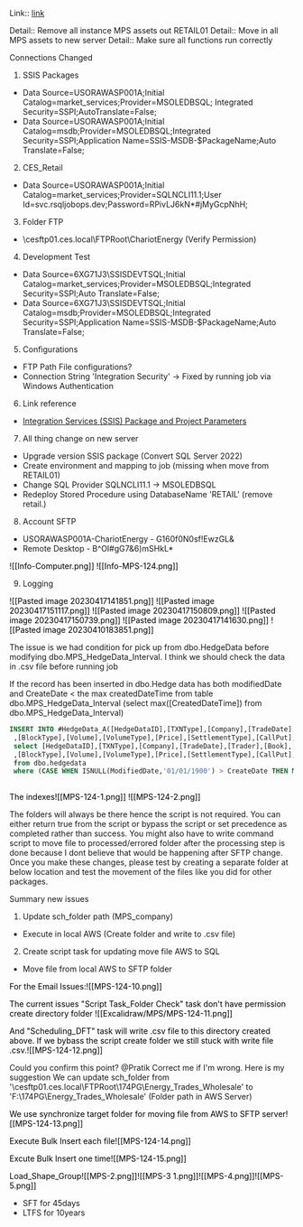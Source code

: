 
Link:: [link](https://ces-ltd.atlassian.net/browse/MPS-124)

Detail:: Remove all instance MPS assets out RETAIL01
Detail:: Move in all MPS assets to new server
Detail:: Make sure all functions run correctly

Connections Changed
1) SSIS Packages
- Data Source=USORAWASP001A;Initial Catalog=market_services;Provider=MSOLEDBSQL; Integrated Security=SSPI;AutoTranslate=False;
- Data Source=USORAWASP001A;Initial Catalog=msdb;Provider=MSOLEDBSQL;Integrated Security=SSPI;Application Name=SSIS-MSDB-$PackageName;Auto Translate=False;
2) CES_Retail
- Data Source=USORAWASP001A;Initial Catalog=market_services;Provider=SQLNCLI11.1;User Id=svc.rsqljobops.dev;Password=RPivLJ6kN*#jMyGcpNhH;
3) Folder FTP
- \\cesftp01.ces.local\FTPRoot\ChariotEnergy (Verify Permission)
4) Development Test 
- Data Source=6XG71J3\SSISDEVTSQL;Initial Catalog=market_services;Provider=MSOLEDBSQL;Integrated Security=SSPI;Auto Translate=False;
- Data Source=6XG71J3\SSISDEVTSQL;Initial Catalog=msdb;Provider=MSOLEDBSQL;Integrated Security=SSPI;Application Name=SSIS-MSDB-$PackageName;Auto Translate=False;
5) Configurations
- FTP Path File configurations?
- Connection String 'Integration Security' -> Fixed by running job via Windows Authentication
6) Link reference
- [Integration Services (SSIS) Package and Project Parameters](https://learn.microsoft.com/en-us/sql/integration-services/integration-services-ssis-package-and-project-parameters?view=sql-server-ver16)
7) All thing change on new server
- Upgrade version SSIS package (Convert SQL Server 2022)
- Create environment and mapping to job (missing when move from RETAIL01)
- Change SQL Provider SQLNCLI11.1 -> MSOLEDBSQL
- Redeploy Stored Procedure using DatabaseName 'RETAIL' (remove retail.)
8) Account SFTP
- USORAWASP001A-ChariotEnergy - G160f0N0sf!EwzGL&
- Remote Desktop - B^OI#gG7&6)mSHkL*

<mark style="background: transparent;">![[Info-Computer.png]]
![[Info-MPS-124.png]]</mark>

9) Logging

<mark style="background: transparent;">
![[Pasted image 20230417141851.png]]
![[Pasted image 20230417151117.png]]
![[Pasted image 20230417150809.png]]
![[Pasted image 20230417150739.png]]
![[Pasted image 20230417141630.png]]
![[Pasted image 20230410183851.png]]</mark>

The issue is we had condition for pick up from dbo.HedgeData before modifying  dbo.MPS_HedgeData_Interval. I think we should check the data in .csv file before running job

If the record has been inserted in dbo.Hedge data has both modifiedDate and CreateDate < the max createdDateTime from table dbo.MPS_HedgeData_Interval (select max([CreatedDateTime]) from dbo.MPS_HedgeData_Interval)

```SQL
INSERT INTO #HedgeData_A([HedgeDataID],[TXNType],[Company],[TradeDate],[Trader],[Book],[Commodity],[Counterparty],[BuySell],[FinPhys],[TradeType],[DeliveryPoint],[BeginDate],[EndDate]  
 ,[BlockType],[Volume],[VolumeType],[Price],[SettlementType],[CallPut],[Strike],[StrikeFreq],[Broker],[BrokerFee],[ValidationPassed],[ValidationComment],[Imported])  
 select [HedgeDataID],[TXNType],[Company],[TradeDate],[Trader],[Book],[Commodity],[Counterparty],[BuySell],[FinPhys],[TradeType],[DeliveryPoint],[BeginDate],[EndDate]  
 ,[BlockType],[Volume],[VolumeType],[Price],[SettlementType],[CallPut],[Strike],[StrikeFreq],[Broker],[BrokerFee],[ValidationPassed],[ValidationComment],[Imported]  
 from dbo.hedgedata 
 where (CASE WHEN ISNULL(ModifiedDate,'01/01/1900') > CreateDate THEN ModifiedDate ELSE CreateDate END) > ISNULL((select max([CreatedDateTime]) from dbo.MPS_HedgeData_Interval),'01/01/1900')  
  
```

<mark style="background: transparent;">The indexes</mark><mark style="background: transparent;">![[MPS-124-1.png]] ![[MPS-124-2.png]]</mark>

The folders will always be there hence the script is not required. You can either return true from the script or bypass the script or set precedence as completed rather than success. You might also have to write command script to move file to processed/errored folder after the processing step is done because I dont believe that would be happening after SFTP change. Once you make these changes, please test by creating a separate folder at below location and test the movement of the files like you did for other packages.


Summary new issues
1. Update sch_folder path (MPS_company)
- Execute in local AWS (Create folder and write to .csv file)
2. Create script task for updating move file AWS to SQL 
- Move file from local AWS to SFTP folder

<mark style="background: transparent;">For the Email Issues:</mark><mark style="background: transparent;">![[MPS-124-10.png]]</mark>



<mark style="background: transparent;">The current issues "Script Task_Folder Check" task don't have permission create directory folder </mark><mark style="background: transparent;">![[Excalidraw/MPS/MPS-124-11.png]]</mark>

<mark style="background: transparent;">And "Scheduling_DFT" task will write .csv file to this directory created above. If we bybass the script create folder we still stuck with write file .csv.</mark><mark style="background: transparent;">![[MPS-124-12.png]]</mark>

Could you confirm this point? @Pratik Correct me if I'm wrong.
Here is my suggestion
We can update sch_folder from '\\cesftp01.ces.local\FTPRoot\174PG\Energy_Trades_Wholesale\' to 'F:\174PG\Energy_Trades_Wholesale' (Folder path in AWS Server)

<mark style="background: transparent;">We use synchronize target folder for moving file from AWS to SFTP server</mark><mark style="background: transparent;">![[MPS-124-13.png]]</mark>

<mark style="background: transparent;">Execute Bulk Insert each file</mark><mark style="background: transparent;">![[MPS-124-14.png]]</mark>

<mark style="background: transparent;">Excute Bulk Insert one time</mark><mark style="background: transparent;">![[MPS-124-15.png]]</mark>

<mark style="background: transparent;">Load_Shape_Group</mark><mark style="background: transparent;">![[MPS-2.png]]![[MPS-3 1.png]]![[MPS-4.png]]![[MPS-5.png]]</mark>

- SFT for 45days
- LTFS for 10years